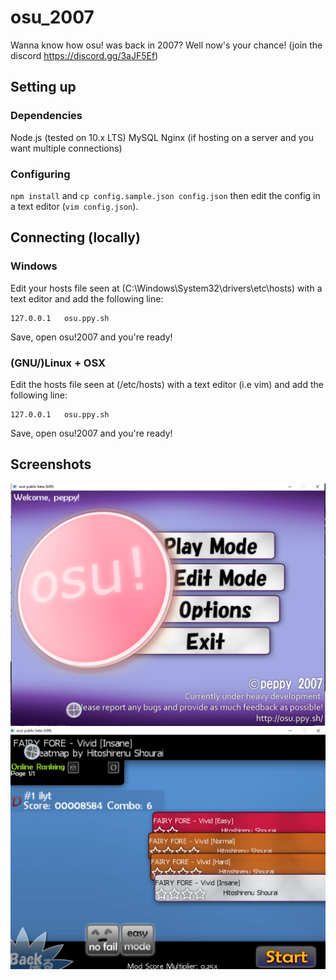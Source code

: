 # osu_2007
Wanna know how osu! was back in 2007? Well now's your chance! (join the discord https://discord.gg/3aJF5Ef)
## Setting up
### Dependencies
Node.js (tested on 10.x LTS)
MySQL
Nginx (if hosting on a server and you want multiple connections)
### Configuring
`npm install` and `cp config.sample.json config.json` then edit the config in a text editor (`vim config.json`). 
## Connecting (locally)
### Windows
Edit your hosts file seen at (C:\Windows\System32\drivers\etc\hosts) with a text editor and add the following line:
```
127.0.0.1   osu.ppy.sh
```
Save, open osu!2007 and you're ready!
### (GNU/)Linux + OSX
Edit the hosts file seen at (/etc/hosts) with a text editor (i.e vim) and add the following line:
```
127.0.0.1   osu.ppy.sh
```
Save, open osu!2007 and you're ready!

## Screenshots
![Main Menu](/images/screenshot_1.png?raw=true "Main Menu")
![Scores](/images/screenshot_2.png?raw=true "Scores")